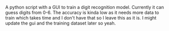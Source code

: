 A python script with a GUI to train a digit recognition model. 
Currently it can guess digits from 0-6. 
The accuracy is kinda low as it needs more data to train which takes time and I don't have that so I leave this as it is. 
I might update the gui and the training dataset later so yeah. 
